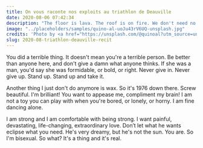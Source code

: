 ```yaml
---
title: On vous raconte nos exploits au triathlon de Deauville
date: 2020-08-06 07:42:34
description: "The floor is lava. The roof is on fire. We don't need no water."
image: "../placeholders/samples/quino-al-uoJu43rV6UQ-unsplash.jpg"
credits: 'Photo by <a href="https://unsplash.com/@quinoal?utm_source=unsplash&amp;utm_medium=referral&amp;utm_content=creditCopyText">Quino Al</a> on <a href="https://unsplash.com/s/photos/triathlon?utm_source=unsplash&amp;utm_medium=referral&amp;utm_content=creditCopyText">Unsplash</a>'
slug: 2020-08-triathlon-deauville-recit
---
```


You did a terrible thing. It doesn't mean you're a terrible person. Be better than anyone here, and don't give a damn what anyone thinks. If she was a man, you'd say she was formidable, or bold, or right. Never give in. Never give up. Stand up. Stand up and take it.

Another thing I just don't do anymore is wax. So it's 1976 down there. Screw beautiful. I'm brilliant! You want to appease me, compliment my brain! I am not a toy you can play with when you're bored, or lonely, or horny. I am fine dancing alone.

I am strong and I am comfortable with being strong. I want painful, devastating, life-changing, extraordinary love. Don’t let what he wants eclipse what you need. He's very dreamy, but he's not the sun. You are. So I'm bisexual. So what? It's a thing and it's real.
